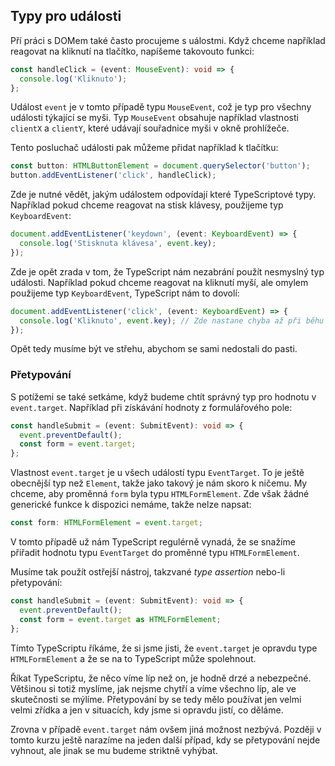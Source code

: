 ## Typy pro události

Pří práci s DOMem také často procujeme s uálostmi. Když chceme například reagovat na kliknutí na tlačítko, napíšeme takovouto funkci:

```ts
const handleClick = (event: MouseEvent): void => {
  console.log('Kliknuto');
};
```

Událost `event` je v tomto případě typu `MouseEvent`, což je typ pro všechny události týkající se myši. Typ `MouseEvent` obsahuje například vlastnosti `clientX` a `clientY`, které udávají souřadnice myši v okně prohlížeče.

Tento posluchač události pak můžeme přidat například k tlačítku:

```ts
const button: HTMLButtonElement = document.querySelector('button');
button.addEventListener('click', handleClick);
```

Zde je nutné vědět, jakým událostem odpovídají které TypeScriptové typy. Například pokud chceme reagovat na stisk klávesy, použijeme typ `KeyboardEvent`:

```ts
document.addEventListener('keydown', (event: KeyboardEvent) => {
  console.log('Stisknuta klávesa', event.key);
});
```

Zde je opět zrada v tom, že TypeScript nám nezabrání použít nesmyslný typ události. Například pokud chceme reagovat na kliknutí myší, ale omylem použijeme typ `KeyboardEvent`, TypeScript nám to dovolí:

```ts
document.addEventListener('click', (event: KeyboardEvent) => {
  console.log('Kliknuto', event.key); // Zde nastane chyba až při běhu programu
});
```

Opět tedy musíme být ve střehu, abychom se sami nedostali do pasti.

### Přetypování

S potížemi se také setkáme, když budeme chtít správný typ pro hodnotu v `event.target`. Například při získávání hodnoty z formulářového pole:

```ts
const handleSubmit = (event: SubmitEvent): void => {
  event.preventDefault();
  const form = event.target;
};
```

Vlastnost `event.target` je u všech událostí typu `EventTarget`. To je ještě obecnější typ než `Element`, takže jako takový je nám skoro k ničemu. My chceme, aby proměnná `form` byla typu `HTMLFormElement`. Zde však žádné generické funkce k dispozici nemáme, takže nelze napsat:

```ts
const form: HTMLFormElement = event.target;
```

V tomto případě už nám TypeScript regulérně vynadá, že se snažíme přiřadit hodnotu typu `EventTarget` do proměnné typu `HTMLFormElement`.

Musíme tak použít ostřejší nástroj, takzvané _type assertion_ nebo-li přetypování:

```ts
const handleSubmit = (event: SubmitEvent): void => {
  event.preventDefault();
  const form = event.target as HTMLFormElement;
};
```

Tímto TypeScriptu říkáme, že si jsme jisti, že `event.target` je opravdu type `HTMLFormElement` a že se na to TypeScript může spolehnout. 

Říkat TypeScriptu, že něco víme líp než on, je hodně drzé a nebezpečné. Většinou si totiž myslíme, jak nejsme chytří a víme všechno líp, ale ve skutečnosti se mýlíme. Přetypování by se tedy mělo používat jen velmi velmi zřídka a jen v situacích, kdy jsme si opravdu jistí, co děláme. 

Zrovna v případě `event.target` nám ovšem jiná možnost nezbývá. Později v tomto kurzu ještě narazíme na jeden další případ, kdy se přetypování nejde vyhnout, ale jinak se mu budeme striktně vyhýbat.
